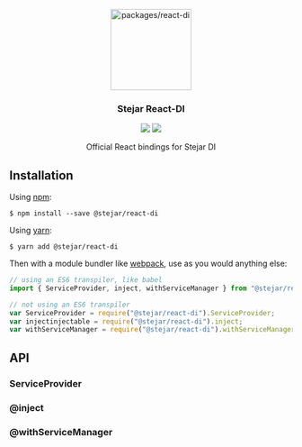 <p align="center">
  <a href="https://github.com/middleout/stejar/tree/master/packages/packages/react-di">
    <img alt="packages/react-di" src="https://s3-eu-west-1.amazonaws.com/stejar/stejar-logo.png" width="144">
  </a>
</p>

<h3 align="center">
	Stejar React-DI
</h3>

<p align="center">
  <a href="https://www.npmjs.com/package/@stejar/packages/react-di"><img src="https://img.shields.io/npm/v/@stejar/react-di.svg?style=flat-square"></a>
  <a href="https://www.npmjs.com/package/@stejar/packages/react-di"><img src="https://img.shields.io/npm/dm/@stejar/react-di.svg?style=flat-square"></a>
</p>

<p align="center">
  Official React bindings for Stejar DI
</p>

## Installation

Using [npm](https://www.npmjs.com/):

    $ npm install --save @stejar/react-di

Using [yarn](https://yarnpkg.com/en/):

    $ yarn add @stejar/react-di

Then with a module bundler like [webpack](https://webpack.github.io/), use as you would anything else:

```js
// using an ES6 transpiler, like babel
import { ServiceProvider, inject, withServiceManager } from "@stejar/react-di";

// not using an ES6 transpiler
var ServiceProvider = require("@stejar/react-di").ServiceProvider;
var injectinjectable = require("@stejar/react-di").inject;
var withServiceManager = require("@stejar/react-di").withServiceManager;
```

## API

### ServiceProvider

### @inject

### @withServiceManager